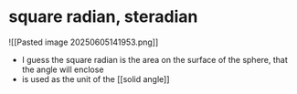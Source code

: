 # square radian, steradian
![[Pasted image 20250605141953.png]]
- I guess the square radian is the area on the surface of the sphere, that the angle will enclose 
- is used as the unit of the [[solid angle]] 